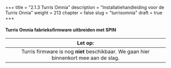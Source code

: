 +++
title = "2.1.3 Turris Omnia"
description = "Installatiehandleiding voor de Turris Onnia"
weight = 213
chapter = false
slug = "turrisomnia"
draft = true
+++

#### Turris Omnia fabrieksfirmware uitbreiden met SPIN

| <i class="fa fa-exclamation-triangle"></i> Let op: |
| :-----: |
| Turris firmware is nog **niet** beschikbaar. We gaan hier binnenkort mee aan de slag.
